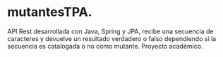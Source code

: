 # mutantesTPA.

API Rest desarrollada con Java, Spring y JPA, recibe una secuencia de caracteres y devuelve un resultado verdadero o falso dependiendo si la secuencia es 
catalogada o no como mutante. Proyecto académico. 
